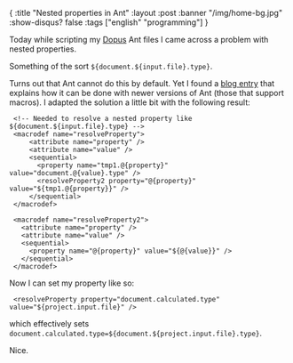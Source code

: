 {
  :title "Nested properties in Ant"
  :layout :post
  :banner "/img/home-bg.jpg"
  :show-disqus? false
  :tags ["english" "programming"]
}

Today while scripting my [Dopus](http://cms.agynamix.de/downloads/cat_view-2.html) Ant files I came across a problem with nested properties.

Something of the sort `${document.${input.file}.type}`.

Turns out that Ant cannot do this by default. Yet I found a [blog entry](http://blog.joerghoh.de/index.php?/archives/93-Ant-Properties-indirekt-aufloesen.html) that explains how it can be done with newer versions of Ant (those that support macros). I adapted the solution a little bit with the following result:

```
 <!-- Needed to resolve a nested property like ${document.${input.file}.type} -->
 <macrodef name="resolveProperty">
     <attribute name="property" />
     <attribute name="value" />
     <sequential>
       <property name="tmp1.@{property}" value="document.@{value}.type" />
       <resolveProperty2 property="@{property}" value="${tmp1.@{property}}" />
     </sequential>
 </macrodef>

 <macrodef name="resolveProperty2">
   <attribute name="property" />
   <attribute name="value" />
   <sequential>
     <property name="@{property}" value="${@{value}}" />
   </sequential>
 </macrodef>
```

Now I can set my property like so:

```
 <resolveProperty property="document.calculated.type" value="${project.input.file}" />
```

which effectively sets `document.calculated.type=${document.${project.input.file}.type}`.

Nice.
